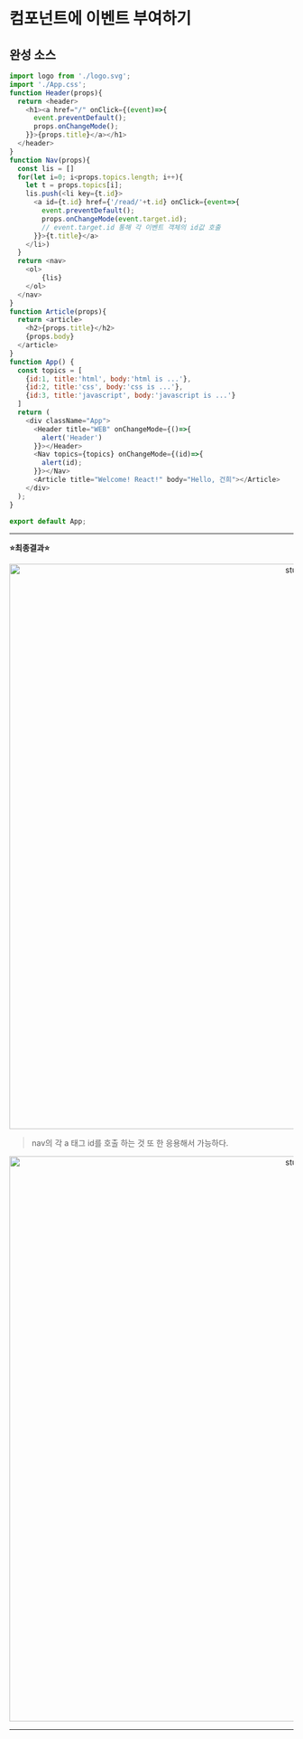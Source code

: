 # 컴포넌트에 이벤트 부여하기

## 완성 소스

```js
import logo from './logo.svg';
import './App.css';
function Header(props){
  return <header>
    <h1><a href="/" onClick={(event)=>{
      event.preventDefault();
      props.onChangeMode();
    }}>{props.title}</a></h1>
  </header>
}
function Nav(props){
  const lis = []
  for(let i=0; i<props.topics.length; i++){
    let t = props.topics[i];
    lis.push(<li key={t.id}>
      <a id={t.id} href={'/read/'+t.id} onClick={event=>{
        event.preventDefault();
        props.onChangeMode(event.target.id);
        // event.target.id 통해 각 이벤트 객체의 id값 호출
      }}>{t.title}</a>
    </li>)
  }
  return <nav>
    <ol>
        {lis}
    </ol>
  </nav>
}
function Article(props){
  return <article>
    <h2>{props.title}</h2>
    {props.body}
  </article>
}
function App() {
  const topics = [
    {id:1, title:'html', body:'html is ...'},
    {id:2, title:'css', body:'css is ...'},
    {id:3, title:'javascript', body:'javascript is ...'}
  ]
  return (
    <div className="App">
      <Header title="WEB" onChangeMode={()=>{
        alert('Header')
      }}></Header>
      <Nav topics={topics} onChangeMode={(id)=>{
        alert(id);
      }}></Nav>
      <Article title="Welcome! React!" body="Hello, 건희"></Article>
    </div>
  );
}

export default App;
```
***

**:star:최종결과:star:**
<p align="center"><img src="https://user-images.githubusercontent.com/65703793/235866393-b44a4ae0-c66a-4280-a126-a6143fdff1d4.PNG" alt="study" width="1000px"></p>

> nav의 각 a 태그 id를 호출 하는 것 또 한 응용해서 가능하다.
<p align="center"><img src="https://user-images.githubusercontent.com/65703793/235866908-2ed9fbdc-6ac6-43e1-8727-6a58755c2cf8.PNG" alt="study" width="1000px"></p>

***